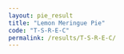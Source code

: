 ```yaml
---
layout: pie_result
title: "Lemon Meringue Pie"
code: "T-S-R-E-C"
permalink: /results/T-S-R-E-C/
---
```

